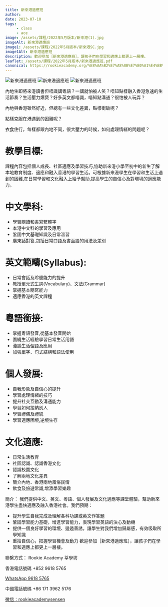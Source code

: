 ```yaml
---
title: 新來港適應班
author:
date: 2023-07-10
tags: 
     - class
     - ace
image: /assets/課程/2022年5月版本/新來港(1).jpg
imageAlt: 新來港適應班
image1: /assets/課程/2022年5月版本/新來港SC.jpg
image1Alt: 新來港適應班
description: 歡迎參加［新來港適應班］，讓孩子們在學習和適應上都更上一層樓。
leaflet: /assets/課程/2022年5月版本/新來港適應班.pdf
canonical: https://rookieacademy.org/%E8%AA%B2%E7%A8%8B%E7%B0%A1%E4%BB%8B/%E6%9C%80%E5%A4%9A%E5%90%8C%E5%AD%B8%E5%A0%B1%E5%90%8D%E7%9A%84%E8%AA%B2%E7%A8%8B%E6%8E%92%E5%90%8D/
---
```

![新來港適應班](/assets/課程/2022年5月版本/新來港TC.jpg)
![新來港適應班](/assets/課程/2022年5月版本/新來港(1).jpg) ![新來港適應班](/assets/課程/2022年5月版本/新來港(2).jpg)

內地生即將來港讀書但唔識講粵語？一講就怕被人笑？唔知點樣融入香港急速的生活節奏？生活壓力爆煲？好多英文都唔識，唔知點溝通？很怕被人玩弄？

內地與香港雖然好近，但總有一些文化差異，點樣衝破呢？

點樣克服在港遇到的困難呢？

衣食住行，每樣都跟內地不同，很大壓力的時候，如何處理情緒的問題呢？

# 教學目標:
課程內容包括個人成長、社區適應及學習技巧,協助新來港小學至初中的新生了解本地教育制度、適應和融入香港的學習生活。可根據新來港學生在學習和生活上遇到的困難,在日常學習和文化融入上給予幫助,提高學生的自信心及對環境的適應能力。

# 中文學科:
- 學習閱讀和書寫繁體字
- 本港中文科的學習及應用
- 鞏固中文基礎知識及日常溫習
- 廣東話對答,包括日常口語及書面語的用法及差別

# 英文範疇(Syllabus):
- 日常會話及聆聽能力的提升
- 教授單元式生詞(Vocabulary)、文法(Grammar)
- 掌握基本閱寫能力
- 適應香港的英文課程

# 粵語銜接:
- 掌握粵語發音,從基本發音開始
- 圍繞生活經驗學習日常生活用語
- 淺談生活俚語及應用
- 加強單字、句式結構和語法使用

# 個人發展:
- 自我形象及自信心的提升
- 學習處理情緒的技巧
- 提升社交互動及溝通能力
- 學習如何接納別人
- 學習禮儀及禮貌
- 學習適應困境,逆境生存

# 文化適應:
- 日常生活教育
- 社區認識、認識香港文化
- 認識校園文化
- 了解兩地文化差異
- 簡介內地、香港兩地風俗民情
- 飲食及旅遊常識,增添學習樂趣 

簡介： 我們提供中文、英文、粵語、個人發展及文化適應等課堂體驗，幫助新來港學生盡快適應及融入香港社會。我們預期：
- 提升學生自我完成及理解各科功課或英文作答題
- 鞏固學習能力基礎，增進學習能力，表現學習英語的決心及動機
- 提供一個良好學習的環境、遁遁善誘，讓學生對我們增加歸屬感，有效吸取所學知識
- 重拾自信心，把握學習機會及動力
歡迎參加［新來港適應班］，讓孩子們在學習和適應上都更上一層樓。

聯繫方式：
Rookie Academy 莘學坊

香港電話號碼 +852 9618 5765 

[WhatsApp 9618 5765](https://wa.me/85296185765)

中國電話號碼 +86 171 3962 5176

[微信：rookieacademysensen](weixin://dl/chat?rookieacademysensen)

